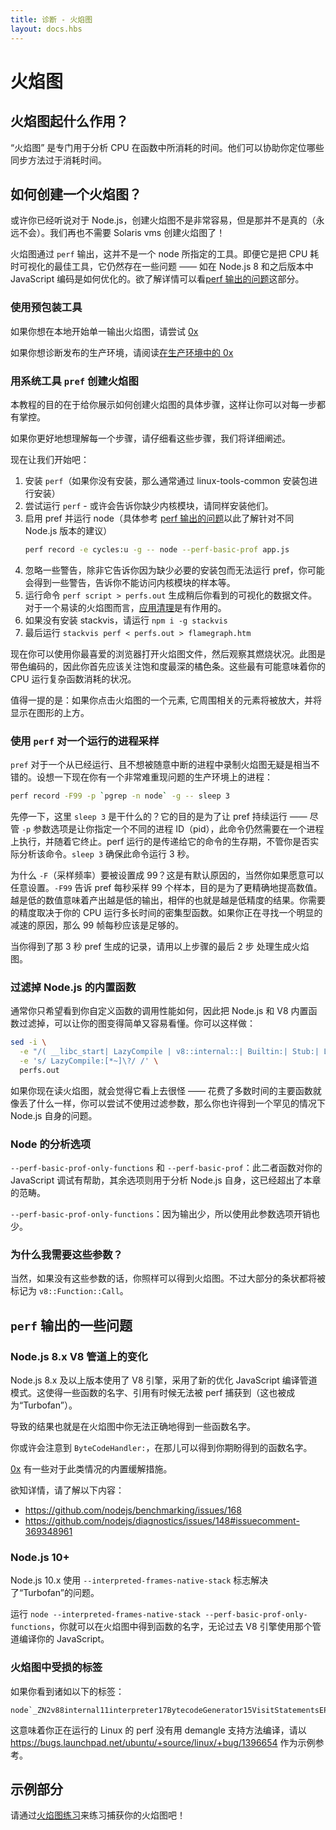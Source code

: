 ```yaml
---
title: 诊断 - 火焰图
layout: docs.hbs
---
```


# 火焰图

## 火焰图起什么作用？

“火焰图” 是专门用于分析 CPU 在函数中所消耗的时间。他们可以协助你定位哪些同步方法过于消耗时间。

## 如何创建一个火焰图？

或许你已经听说对于 Node.js，创建火焰图不是非常容易，但是那并不是真的（永远不会）。我们再也不需要 Solaris vms 创建火焰图了！

火焰图通过 `perf` 输出，这并不是一个 node 所指定的工具。即便它是把 CPU 耗时可视化的最佳工具，它仍然存在一些问题 —— 如在 Node.js 8 和之后版本中 JavaScript 编码是如何优化的。欲了解详情可以看[perf 输出的问题](#perf-output-issues)这部分。

### 使用预包装工具

如果你想在本地开始单一输出火焰图，请尝试 [0x](https://www.npmjs.com/package/0x)

如果你想诊断发布的生产环境，请阅读[在生产环境中的 0x](https://github.com/davidmarkclements/0x/blob/master/docs/production-servers.md)

### 用系统工具 `pref` 创建火焰图

本教程的目的在于给你展示如何创建火焰图的具体步骤，这样让你可以对每一步都有掌控。

如果你更好地想理解每一个步骤，请仔细看这些步骤，我们将详细阐述。

现在让我们开始吧：

1. 安装 `perf`（如果你没有安装，那么通常通过 linux-tools-common 安装包进行安装）
2. 尝试运行 `perf` - 或许会告诉你缺少内核模块，请同样安装他们。
3. 启用 pref 并运行 node（具体参考 [perf 输出的问题](#perf-output-issues)以此了解针对不同 Node.js 版本的建议）
    ```bash
    perf record -e cycles:u -g -- node --perf-basic-prof app.js
    ```
4. 忽略一些警告，除非它告诉你因为缺少必要的安装包而无法运行 pref，你可能会得到一些警告，告诉你不能访问内核模块的样本等。
5. 运行命令 `perf script > perfs.out` 生成稍后你看到的可视化的数据文件。对于一个易读的火焰图而言，[应用清理](#filtering-out-node-internal-functions)是有作用的。
6. 如果没有安装 stackvis，请运行 `npm i -g stackvis`
7. 最后运行 `stackvis perf < perfs.out > flamegraph.htm`

现在你可以使用你最喜爱的浏览器打开火焰图文件，然后观察其燃烧状况。此图是带色编码的，因此你首先应该关注饱和度最深的橘色条。这些最有可能意味着你的 CPU 运行复杂函数消耗的状况。

值得一提的是：如果你点击火焰图的一个元素, 它周围相关的元素将被放大，并将显示在图形的上方。

### 使用 `perf` 对一个运行的进程采样

`pref` 对于一个从已经运行、且不想被随意中断的进程中录制火焰图无疑是相当不错的。设想一下现在你有一个非常难重现问题的生产环境上的进程：

```bash
perf record -F99 -p `pgrep -n node` -g -- sleep 3
```

先停一下，这里 `sleep 3` 是干什么的？它的目的是为了让 pref 持续运行 —— 尽管 `-p` 参数选项是让你指定一个不同的进程 ID（pid），此命令仍然需要在一个进程上执行，并随着它终止。perf 运行的是传递给它的命令的生存期，不管你是否实际分析该命令。`sleep 3` 确保此命令运行 3 秒。

为什么 `-F`（采样频率）要被设置成 99？这是有默认原因的，当然你如果愿意可以任意设置。`-F99` 告诉 pref 每秒采样 99 个样本，目的是为了更精确地提高数值。越是低的数值意味着产出越是低的输出，相伴的也就是越是低精度的结果。你需要的精度取决于你的 CPU 运行多长时间的密集型函数。如果你正在寻找一个明显的减速的原因，那么 99 帧每秒应该是足够的。

当你得到了那 3 秒 pref 生成的记录，请用以上步骤的最后 2 步 处理生成火焰图。

### 过滤掉 Node.js 的内置函数

通常你只希望看到你自定义函数的调用性能如何，因此把 Node.js 和 V8 内置函数过滤掉，可以让你的图变得简单又容易看懂。你可以这样做：

```bash
sed -i \
  -e "/( __libc_start| LazyCompile | v8::internal::| Builtin:| Stub:| LoadIC:|\[unknown\]| LoadPolymorphicIC:)/d" \
  -e 's/ LazyCompile:[*~]\?/ /' \
  perfs.out
```

如果你现在读火焰图，就会觉得它看上去很怪 —— 花费了多数时间的主要函数就像丢了什么一样，你可以尝试不使用过滤参数，那么你也许得到一个罕见的情况下 Node.js 自身的问题。

### Node 的分析选项

`--perf-basic-prof-only-functions` 和 `--perf-basic-prof`：此二者函数对你的 JavaScript 调试有帮助，其余选项则用于分析 Node.js 自身，这已经超出了本章的范畴。

`--perf-basic-prof-only-functions`：因为输出少，所以使用此参数选项开销也少。

### 为什么我需要这些参数？

当然，如果没有这些参数的话，你照样可以得到火焰图。不过大部分的条状都将被标记为 `v8::Function::Call`。

## `perf` 输出的一些问题

### Node.js 8.x V8 管道上的变化

Node.js 8.x 及以上版本使用了 V8 引擎，采用了新的优化 JavaScript 编译管道模式。这使得一些函数的名字、引用有时候无法被 perf 捕获到（这也被成为“Turbofan”）。 

导致的结果也就是在火焰图中你无法正确地得到一些函数名字。

你或许会注意到 `ByteCodeHandler:`，在那儿可以得到你期盼得到的函数名字。

[0x](https://www.npmjs.com/package/0x) 有一些对于此类情况的内置缓解措施。

欲知详情，请了解以下内容：
- https://github.com/nodejs/benchmarking/issues/168
- https://github.com/nodejs/diagnostics/issues/148#issuecomment-369348961

### Node.js 10+

Node.js 10.x 使用 `--interpreted-frames-native-stack` 标志解决了“Turbofan”的问题。

运行 `node --interpreted-frames-native-stack --perf-basic-prof-only-functions`，你就可以在火焰图中得到函数的名字，无论过去 V8 引擎使用那个管道编译你的 JavaScript。

### 火焰图中受损的标签

如果你看到诸如以下的标签：
```
node`_ZN2v88internal11interpreter17BytecodeGenerator15VisitStatementsEPNS0_8ZoneListIPNS0_9StatementEEE
```
这意味着你正在运行的 Linux 的 perf 没有用 demangle 支持方法编译，请以 https://bugs.launchpad.net/ubuntu/+source/linux/+bug/1396654 作为示例参考。

## 示例部分

请通过[火焰图练习](https://github.com/naugtur/node-example-flamegraph)来练习捕获你的火焰图吧！
